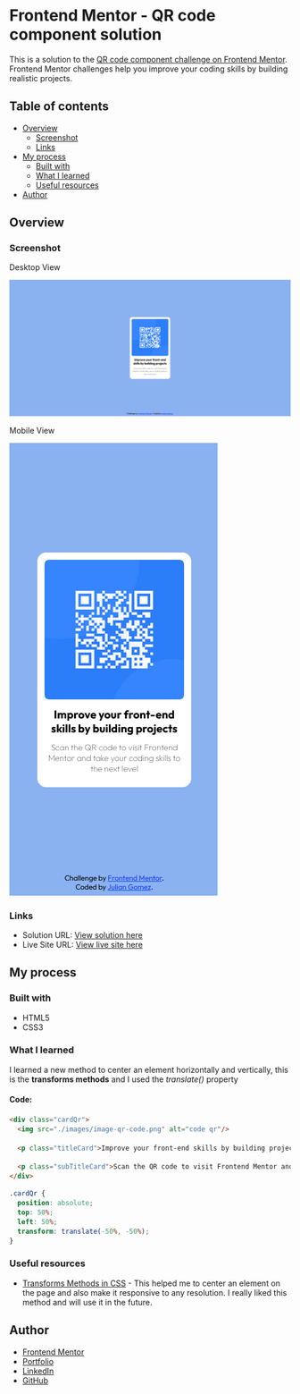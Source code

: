 # Frontend Mentor - QR code component solution

This is a solution to the [QR code component challenge on Frontend Mentor](https://www.frontendmentor.io/challenges/qr-code-component-iux_sIO_H). Frontend Mentor challenges help you improve your coding skills by building realistic projects. 

## Table of contents

- [Overview](#overview)
  - [Screenshot](#screenshot)
  - [Links](#links)
- [My process](#my-process)
  - [Built with](#built-with)
  - [What I learned](#what-i-learned)
  - [Useful resources](#useful-resources)
- [Author](#author)

## Overview

### Screenshot

Desktop View

![](./public/Screenshots/Screenshot%20Desktop%20QR.png)

Mobile View

![](./public/Screenshots/Screenshot%20Mobile%20QR.png)

### Links

- Solution URL: [View solution here](https://github.com/JulianG1808/QR-Code-Challenge)
- Live Site URL: [View live site here](https://qr-code-challenge-neon.vercel.app/)

## My process

### Built with

- HTML5
- CSS3

### What I learned

I learned a new method to center an element horizontally and vertically, this is the **transforms methods** and I used the *translate()* property

#### Code:

```html
<div class="cardQr">
  <img src="./images/image-qr-code.png" alt="code qr"/>

  <p class="titleCard">Improve your front-end skills by building projects<p/>

  <p class="subTitleCard">Scan the QR code to visit Frontend Mentor and take your coding skills to the next level</p>
</div>
```

```css
.cardQr {
  position: absolute;
  top: 50%;
  left: 50%;
  transform: translate(-50%, -50%);
}
```

### Useful resources

- [Transforms Methods in CSS](https://www.w3schools.com/css/css3_2dtransforms.asp) - This helped me to center an element on the page and also make it responsive to any resolution. I really liked this method and will use it in the future.

## Author

- [Frontend Mentor](https://www.frontendmentor.io/profile/JulianG1808)
- [Portfolio](https://portfolio-julian.vercel.app/)
- [LinkedIn](https://www.linkedin.com/in/leandrojuliangomez/)
- [GitHub](https://github.com/JulianG1808)